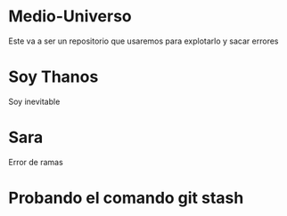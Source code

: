 # Medio-Universo
Este va a ser un repositorio que usaremos para explotarlo y sacar errores
# Soy Thanos
Soy inevitable
# Sara
Error de ramas
# Probando el comando git stash